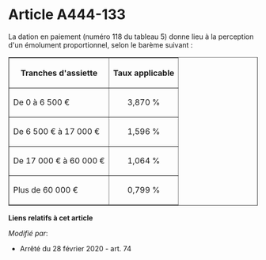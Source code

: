 # Article A444-133

La dation en paiement (numéro 118 du tableau 5) donne lieu à la perception d'un émolument proportionnel, selon le barème
suivant :

<table border="1">
  <tbody>
    <tr>
      <th>Tranches d'assiette</th>
      <th>

Taux applicable</th>
    </tr>
    <tr>
      <td align="left">

De 0 à 6 500 €</td>
      <td align="center">

3,870 %</td>
    </tr>
    <tr>
      <td align="left">

De 6 500 € à 17 000 €</td>
      <td align="center">

1,596 %</td>
    </tr>
    <tr>
      <td align="left">

De 17 000 € à 60 000 €</td>
      <td align="center">

1,064 %</td>
    </tr>
    <tr>
      <td align="left">

Plus de 60 000 €</td>
      <td align="center">

0,799 %</td>
    </tr>
  </tbody>
</table>

**Liens relatifs à cet article**

_Modifié par_:

  - Arrêté du 28 février 2020 - art. 74
